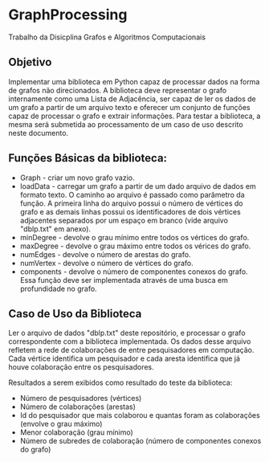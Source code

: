 # GraphProcessing
Trabalho da Disicplina Grafos e Algoritmos Computacionais

## Objetivo

Implementar uma biblioteca em Python capaz de processar dados na forma de grafos não direcionados. A biblioteca deve representar o grafo internamente como uma Lista de Adjacência, ser capaz de ler os dados de um grafo a partir de um arquivo texto e oferecer um conjunto de funções capaz de processar o grafo e extrair informações. Para testar a biblioteca, a mesma será submetida ao processamento de um caso de uso descrito neste documento.

## Funções Básicas da biblioteca: 

* Graph               - criar um novo grafo vazio.
* loadData            - carregar um grafo a partir de um dado arquivo de dados em formato texto. O caminho ao arquivo é passado como parâmetro da função. A primeira linha do arquivo possui o número de vértices do grafo e as demais linhas possui os identificadores de dois vértices adjacentes separados por um espaço em branco (vide arquivo "dblp.txt" em anexo).
* minDegree           - devolve o grau mínimo entre todos os vértices do grafo.
* maxDegree           - devolve o grau máximo entre todos os vérices do grafo.
* numEdges            - devolve o número de arestas do grafo.
* numVertex           - devolve o número de vértices do grafo. 
* components          - devolve o número de componentes conexos do grafo. Essa função deve ser implementada através de uma busca em profundidade no grafo.

## Caso de Uso da Biblioteca

Ler o arquivo de dados "dblp.txt" deste repositório, e processar o grafo correspondente com a biblioteca implementada. Os dados desse arquivo refletem a rede de colaborações de entre pesquisadores em computação. Cada vértice identifica um pesquisador e cada aresta identifica que já houve colaboração entre os pesquisadores. 

Resultados a serem exibidos como resultado do teste da biblioteca:  

* Número de pesquisadores (vértices)
* Número de colaborações (arestas)
* Id do pesquisador que mais colaborou e quantas foram as colaborações (envolve o grau máximo) 
* Menor colaboração (grau mínimo) 
* Número de subredes de colaboração (número de componentes conexos do grafo)

